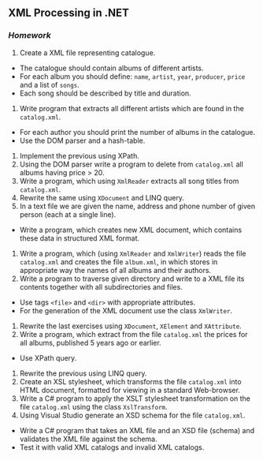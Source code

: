 ## XML Processing in .NET
### _Homework_

1.  Create a XML file representing catalogue.
  * The catalogue should contain albums of different artists.
  * For each album you should define: `name`, `artist`, `year`, `producer`, `price` and a list of `songs`.
  * Each song should be described by title and duration.
1.  Write program that extracts all different artists which are found in the `catalog.xml`.
  * For each author you should print the number of albums in the catalogue.
  * Use the DOM parser and a hash-table.
1.  Implement the previous using XPath.
1.  Using the DOM parser write a program to delete from `catalog.xml` all albums having price > 20.
1.  Write a program, which using `XmlReader` extracts all song titles from `catalog.xml`.
1.  Rewrite the same using `XDocument` and LINQ query.
1.  In a text file we are given the name, address and phone number of given person (each at a single line).
  * Write a program, which creates new XML document, which contains these data in structured XML format.
1.  Write a program, which (using `XmlReader` and `XmlWriter`) reads the file `catalog.xml` and creates the file `album.xml`, in which stores in appropriate way the names of all albums and their authors.
1.  Write a program to traverse given directory and write to a XML file its contents together with all subdirectories and files.
  * Use tags `<file>` and `<dir>` with appropriate attributes.
  * For the generation of the XML document use the class `XmlWriter`.
1.  Rewrite the last exercises using `XDocument`, `XElement` and `XAttribute`.
1.  Write a program, which extract from the file `catalog.xml` the prices for all albums, published 5 years ago or earlier.
  * Use XPath query.
1.  Rewrite the previous using LINQ query.
1.  Create an XSL stylesheet, which transforms the file `catalog.xml` into HTML document, formatted for viewing in a standard Web-browser.
1.  Write a C# program to apply the XSLT stylesheet transformation on the file `catalog.xml` using the class `XslTransform`.
1.  Using Visual Studio generate an XSD schema for the file `catalog.xml`.
  * Write a C# program that takes an XML file and an XSD file (schema) and validates the XML file against the schema.
  * Test it with valid XML catalogs and invalid XML catalogs.